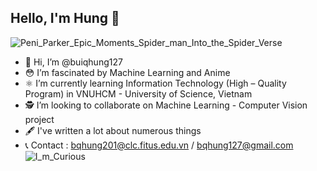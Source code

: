 ## Hello, I'm Hung 🚀

![Peni_Parker_Epic_Moments_Spider_man_Into_the_Spider_Verse](https://user-images.githubusercontent.com/51830373/149170928-cf844a4c-4cc4-4676-a0ba-2e3dc19bbb42.gif)
- 🦄 Hi, I’m @buiqhung127
- 😳 I’m fascinated by Machine Learning and Anime
- ⚛️ I’m currently learning Information Technology (High – Quality Program) in VNUHCM - University of Science, Vietnam
- 🕵️ I’m looking to collaborate on Machine Learning - Computer Vision project
- 🖋 I've written a lot about numerous things
- 📞 Contact : bqhung201@clc.fitus.edu.vn / bqhung127@gmail.com <br />
![I_m_Curious](https://user-images.githubusercontent.com/51830373/149603882-1aa54813-37c1-46b6-ac42-a6b022ed119d.gif)
<!---
buiqhung127/buiqhung127 is a ✨ special ✨ repository because its `README.md` (this file) appears on your GitHub profile.
You can click the Preview link to take a look at your changes.
--->

